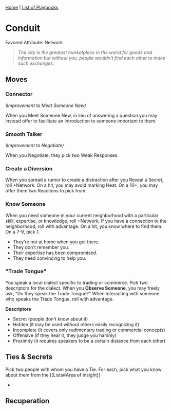 [Home](../index.md) | [List of Playbooks](../index.md#Playbooks)

# Conduit
Favored Attribute: Network

> *The city is the greatest marketplace in the world for goods and information but without you, people wouldn't find each other to make such exchanges.*


## Moves

### Connector 
*(Improvement to Meet Someone New)*

When you Meet Someone New, in lieu of answering a question you may instead offer to facilitate an introduction to someone important to them.

### Smooth Talker
*(Improvement to Negotiate)*

When you Negotiate, they pick two Weak Responses.

### Create a Diversion
When you spread a rumor to create a distraction after you Reveal a Secret, roll +Network. On a hit, you may avoid marking Heat. On a 10+, you may offer them two Reactions to pick from.

### Know Someone
When you need someone in your current neighborhood with a particular skill, expertise, or knowledge, roll +Network.
If you have a connection to the neighborhood, roll with advantage.
On a hit, you know where to find them. On a 7-9, pick 1.
- They're not at home when you get there.
- They don't remember you.
- Their expertise has been compromised.
- They need convincing to help you.

### "Trade Tongue"
You speak a local dialect specific to trading or commerce. Pick two descriptors for the dialect. When you **Observe Someone**, you may freely ask, "Do they speak the Trade Tongue?" When interacting with someone who speaks the Trade Tongue, roll with advantage.

**Descriptors**
- Secret (people don't know about it)
- Hidden (it may be used without others easily recognizing it)
- Incomplete (it covers only rudimentary trading or commercial concepts)
- Offensive (if they hear it, they judge you harshly)
- Proximity (it requires speakers to be a certain distance from each other)

## Ties & Secrets
Pick two people with whom you have a Tie. For each, pick what you know about them from the [[Lists#Area of Insight]]

- 


## Recuperation